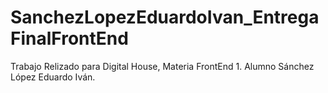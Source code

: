# SanchezLopezEduardoIvan_EntregaFinalFrontEnd

Trabajo Relizado para Digital House, Materia FrontEnd 1.
Alumno Sánchez López Eduardo Iván.
